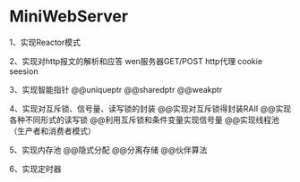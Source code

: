 # MiniWebServer
1、实现Reactor模式


2、实现对http报文的解析和应答
wen服务器GET/POST
http代理
cookie seesion

3、实现智能指针
@@uniqueptr
@@sharedptr
@@weakptr

4、实现对互斥锁、信号量、读写锁的封装
@@实现对互斥锁得封装RAII
@@实现各种不同形式的读写锁
@@利用互斥锁和条件变量实现信号量
@@实现线程池（生产者和消费者模式）

5、实现内存池
@@隐式分配
@@分离存储
@@伙伴算法

6、实现定时器

